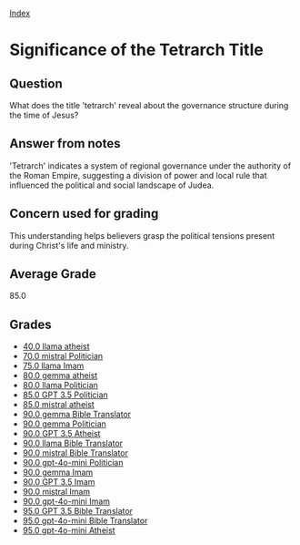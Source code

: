 
[Index](../../index.md)
# Significance of the Tetrarch Title
## Question
What does the title 'tetrarch' reveal about the governance structure during the time of Jesus?

## Answer from notes
'Tetrarch' indicates a system of regional governance under the authority of the Roman Empire, suggesting a division of power and local rule that influenced the political and social landscape of Judea.

## Concern used for grading
This understanding helps believers grasp the political tensions present during Christ's life and ministry.

## Average Grade
85.0

## Grades
 * [40.0 llama atheist](../answers/llama_atheist/Significance_of_the_Tetrarch_Title.md)
 * [70.0 mistral Politician](../answers/mistral_Politician/Significance_of_the_Tetrarch_Title.md)
 * [75.0 llama Imam](../answers/llama_Imam/Significance_of_the_Tetrarch_Title.md)
 * [80.0 gemma atheist](../answers/gemma_atheist/Significance_of_the_Tetrarch_Title.md)
 * [80.0 llama Politician](../answers/llama_Politician/Significance_of_the_Tetrarch_Title.md)
 * [85.0 GPT 3.5 Politician](../answers/GPT_3.5_Politician/Significance_of_the_Tetrarch_Title.md)
 * [85.0 mistral atheist](../answers/mistral_atheist/Significance_of_the_Tetrarch_Title.md)
 * [90.0 gemma Bible Translator](../answers/gemma_Bible_Translator/Significance_of_the_Tetrarch_Title.md)
 * [90.0 gemma Politician](../answers/gemma_Politician/Significance_of_the_Tetrarch_Title.md)
 * [90.0 GPT 3.5 Atheist](../answers/GPT_3.5_Atheist/Significance_of_the_Tetrarch_Title.md)
 * [90.0 llama Bible Translator](../answers/llama_Bible_Translator/Significance_of_the_Tetrarch_Title.md)
 * [90.0 mistral Bible Translator](../answers/mistral_Bible_Translator/Significance_of_the_Tetrarch_Title.md)
 * [90.0 gpt-4o-mini Politician](../answers/gpt-4o-mini_Politician/Significance_of_the_Tetrarch_Title.md)
 * [90.0 gemma Imam](../answers/gemma_Imam/Significance_of_the_Tetrarch_Title.md)
 * [90.0 GPT 3.5 Imam](../answers/GPT_3.5_Imam/Significance_of_the_Tetrarch_Title.md)
 * [90.0 mistral Imam](../answers/mistral_Imam/Significance_of_the_Tetrarch_Title.md)
 * [90.0 gpt-4o-mini Imam](../answers/gpt-4o-mini_Imam/Significance_of_the_Tetrarch_Title.md)
 * [95.0 GPT 3.5 Bible Translator](../answers/GPT_3.5_Bible_Translator/Significance_of_the_Tetrarch_Title.md)
 * [95.0 gpt-4o-mini Bible Translator](../answers/gpt-4o-mini_Bible_Translator/Significance_of_the_Tetrarch_Title.md)
 * [95.0 gpt-4o-mini Atheist](../answers/gpt-4o-mini_Atheist/Significance_of_the_Tetrarch_Title.md)
